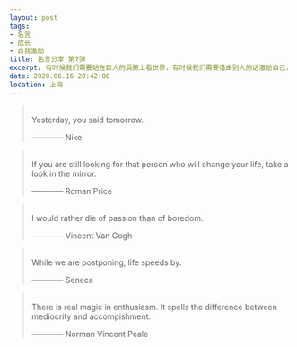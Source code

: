 ```yaml
---
layout: post
tags: 
- 名言
- 成长
- 自我激励
title: 名言分享 第7弹
excerpt: 有时候我们需要站在巨人的肩膀上看世界，有时候我们需要借由别人的话激励自己，有时候我们需要提醒自己变得更加优秀。
date: 2020.06.16 20:42:00
location: 上海
---
```


> <span class="icon-quotes-left"></span>  
> Yesterday, you said tomorrow.
> <div class="source">———— Nike</div>  
> <div class="quotes-right"><span class="icon-quotes-right"></span></div>

> <span class="icon-quotes-left"></span>  
> If you are still looking for that person who will change your life, take a look in the mirror.
> <div class="source">———— Roman Price</div>  
> <div class="quotes-right"><span class="icon-quotes-right"></span></div>

> <span class="icon-quotes-left"></span>  
> I would rather die of passion than of boredom.
> <div class="source">———— Vincent Van Gogh</div>  
> <div class="quotes-right"><span class="icon-quotes-right"></span></div>

> <span class="icon-quotes-left"></span>  
> While we are postponing, life speeds by.            
> <div class="source">———— Seneca</div>  
> <div class="quotes-right"><span class="icon-quotes-right"></span></div>

> <span class="icon-quotes-left"></span>  
> There is real magic in enthusiasm. It spells the difference between mediocrity and accompishment.
> <div class="source">———— Norman Vincent Peale</div>  
> <div class="quotes-right"><span class="icon-quotes-right"></span></div>